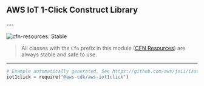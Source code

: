 ## AWS IoT 1-Click Construct Library

<!--BEGIN STABILITY BANNER-->---


![cfn-resources: Stable](https://img.shields.io/badge/cfn--resources-stable-success.svg?style=for-the-badge)

> All classes with the `Cfn` prefix in this module ([CFN Resources](https://docs.aws.amazon.com/cdk/latest/guide/constructs.html#constructs_lib)) are always stable and safe to use.

---
<!--END STABILITY BANNER-->

```python
# Example automatically generated. See https://github.com/aws/jsii/issues/826
iot1click = require("@aws-cdk/aws-iot1click")
```
